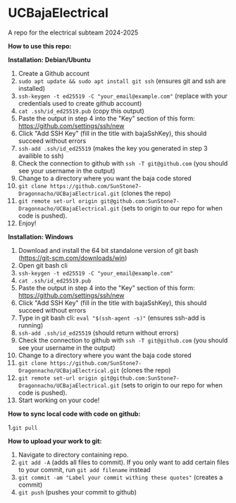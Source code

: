 # UCBajaElectrical
A repo for the electrical subteam 2024-2025

**How to use this repo:**

**Installation: Debian/Ubuntu**
1. Create a Github account
2. ```sudo apt update && sudo apt install git ssh``` (ensures git and ssh are installed)
3. ```ssh-keygen -t ed25519 -C "your_email@example.com"``` (replace with your credentials used to create github account)
4. ```cat .ssh/id_ed25519.pub``` (copy this output)
5. Paste the output in step 4 into the "Key" section of this form: https://github.com/settings/ssh/new
6. Click "Add SSH Key" (fill in the title with bajaSshKey), this should succeed without errors
7. ```ssh-add .ssh/id_ed25519``` (makes the key you generated in step 3 availible to ssh)
8. Check the connection to github with ```ssh -T git@github.com``` (you should see your username in the output)
9. Change to a directory where you want the baja code stored
10. ```git clone https://github.com/SunStone7-Dragonnacho/UCBajaElectrical.git``` (clones the repo)
11. ```git remote set-url origin git@github.com:SunStone7-Dragonnacho/UCBajaElectrical.git``` (sets to origin to our repo for when code is pushed).
12. Enjoy!

**Installation: Windows**
1. Download and install the 64 bit standalone version of git bash (https://git-scm.com/downloads/win)
2. Open git bash cli
3. ```ssh-keygen -t ed25519 -C "your_email@example.com"```
4. ```cat .ssh/id_ed25519.pub```
5. Paste the output in step 4 into the "Key" section of this form: https://github.com/settings/ssh/new
6. Click "Add SSH Key" (fill in the title with bajaSshKey), this should succeed without errors
7. Type in git bash cli: ```eval "$(ssh-agent -s)"``` (ensures ssh-add is running)
7. ```ssh-add .ssh/id_ed25519``` (should return without errors)
8. Check the connection to github with ```ssh -T git@github.com``` (you should see your username in the output)
9. Change to a directory where you want the baja code stored
10. ```git clone https://github.com/SunStone7-Dragonnacho/UCBajaElectrical.git``` (clones the repo)
11. ```git remote set-url origin git@github.com:SunStone7-Dragonnacho/UCBajaElectrical.git``` (sets to origin to our repo for when code is pushed).
12. Start working on your code!


**How to sync local code with code on github:**

1.```git pull```


**How to upload your work to git:**
1. Navigate to directory containing repo.
2. ```git add -A``` (adds all files to commit). 
    If you only want to add certain files to your commit, run ```git add filename``` instead
3. ```git commit -am "Label your commit withing these quotes"``` (creates a commit)
4. ```git push``` (pushes your commit to github)

